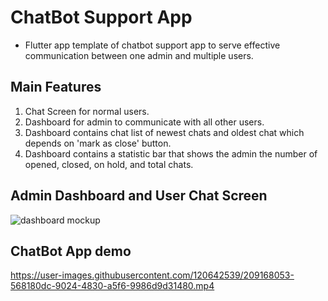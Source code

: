# ChatBot Support App


- Flutter app template of chatbot support app to serve effective communication between one admin and multiple users.

## Main Features

1. Chat Screen for normal users.
2. Dashboard for admin to communicate with all other users.
3. Dashboard contains chat list of newest chats and oldest chat which depends on 'mark as close' button.
4. Dashboard contains a statistic bar that shows the admin the number of opened, closed, on hold, and total chats.

## Admin Dashboard and User Chat Screen
![dashboard mockup](https://user-images.githubusercontent.com/120642539/209104311-aa6e53e0-1bbb-4be9-b4ca-5ca75fd6a03f.png)

## ChatBot App demo

https://user-images.githubusercontent.com/120642539/209168053-568180dc-9024-4830-a5f6-9986d9d31480.mp4

